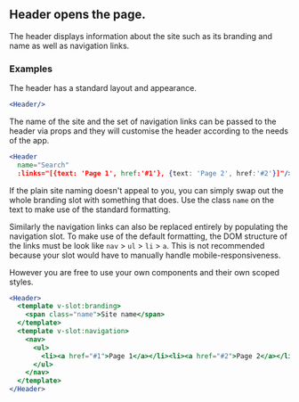 ## Header opens the page.

The header displays information about the site such as its branding and name as
well as navigation links.

### Examples

The header has a standard layout and appearance.

```jsx
<Header/>
```

The name of the site and the set of navigation links can be passed to the header 
via props and they will customise the header according to the needs of the app.

```jsx
<Header 
  name="Search"
  :links="[{text: 'Page 1', href:'#1'}, {text: 'Page 2', href:'#2'}]"/> 
```

If the plain site naming doesn't appeal to you, you can simply swap out the 
whole branding slot with something that does. Use the class `name` on the text
to make use of the standard formatting.

Similarly the navigation links can also be replaced entirely by populating the 
navigation slot. To make use of the default formatting, the DOM structure of the 
links must be look like `nav` > `ul` > `li` > `a`. This is not recommended 
because your slot would have to manually handle mobile-responsiveness.

However you are free to use your own components and their own scoped styles.

```jsx
<Header>
  <template v-slot:branding>
    <span class="name">Site name</span>
  </template>
  <template v-slot:navigation>
    <nav>
      <ul>
        <li><a href="#1">Page 1</a></li><li><a href="#2">Page 2</a></li>
      </ul>
    </nav>
  </template>
</Header>
```
